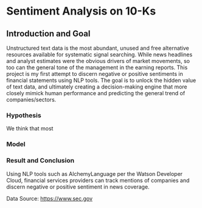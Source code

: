 # Sentiment Analysis on 10-Ks

## Introduction and Goal
Unstructured text data is the most abundant, unused and free alternative resources available for systematic signal searching. While news headlines and analyst estimates were the obvious drivers of market movements, so too can the general tone of the management in the earning reports. This project is my first attempt to discern negative or positive sentiments in financial statements using NLP tools. The goal is to unlock the hidden value of text data, and ultimately creating a decision-making engine that more closely mimick human performance and predicting the general trend of companies/sectors.


### Hypothesis
We think that most 


### Model


### Result and Conclusion
Using NLP tools such as AlchemyLanguage per the Watson Developer Cloud, financial services providers can track mentions of companies and discern negative or positive sentiment in news coverage.

Data Source: https://www.sec.gov
